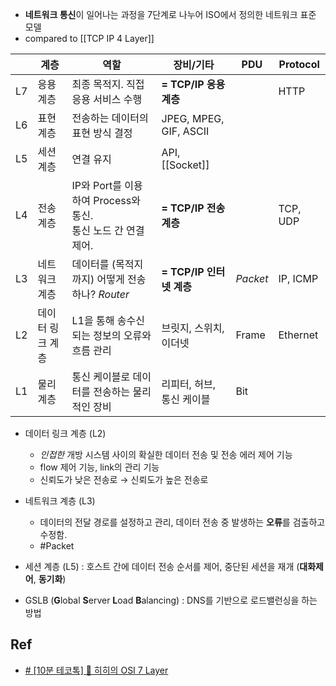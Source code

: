 
- **네트워크 통신**이 일어나는 과정을 7단계로 나누어 ISO에서 정의한 네트워크 표준 모델
- compared to [[TCP IP 4 Layer]]

|  | 계층 | 역할 | 장비/기타 | PDU | Protocol |
| ---- | ---- | ---- | ---- | ---- | ---- |
| L7 | 응용 계층 | 최종 목적지. 직접 응용 서비스 수행 | **= TCP/IP 응용 계층** |  | HTTP |
| L6 | 표현 계층 | 전송하는 데이터의 표현 방식 결정 | JPEG, MPEG, GIF, ASCII |  |  |
| L5 | 세션 계층 | 연결 유지 | API, [[Socket]] |  |  |
| L4 | 전송 계층 | IP와 Port를 이용하여 Process와 통신. <br/>통신 노드 간 연결 제어. | **= TCP/IP 전송 계층** |  | TCP, UDP |
| L3 | 네트워크 계층 | 데이터를 (목적지까지) 어떻게 전송하나? *Router* | **= TCP/IP 인터넷 계층** | *Packet* | IP, ICMP |
| L2 | 데이터 링크 계층 | L1을 통해 송수신되는 정보의 오류와 흐름 관리 | 브릿지, 스위치, 이더넷 | Frame | Ethernet |
| L1 | 물리 계층 | 통신 케이블로 데이터를 전송하는 물리적인 장비 | 리피터, 허브, 통신 케이블 | Bit |  |
- 데이터 링크 계층 (L2) 
	- *인접한* 개방 시스템 사이의 확실한 데이터 전송 및 전송 에러 제어 기능
	- flow 제어 기능, link의 관리 기능
	- 신뢰도가 낮은 전송로 &rarr; 신뢰도가 높은 전송로
- 네트워크 계층 (L3) 
	- 데이터의 전달 경로를 설정하고 관리, 데이터 전송 중 발생하는 **오류**를 검출하고 수정함.
	- #Packet
- 세션 계층 (L5) : 호스트 간에 데이터 전송 순서를 제어, 중단된 세션을 재개 (**대화제어**, **동기화**)

- GSLB (**G**lobal **S**erver **L**oad **B**alancing) : DNS를 기반으로 로드밸런싱을 하는 방법
## Ref
- [# [10분 테코톡] 🔮 히히의 OSI 7 Layer](https://www.youtube.com/watch?v=1pfTxp25MA8)
